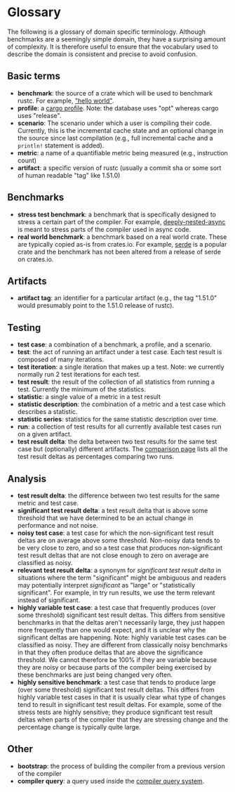 # Glossary

The following is a glossary of domain specific terminology. Although benchmarks are a seemingly simple domain, they have a surprising amount of complexity. It is therefore useful to ensure that the vocabulary used to describe the domain is consistent and precise to avoid confusion. 

## Basic terms

* **benchmark**: the source of a crate which will be used to benchmark rustc. For example, ["hello world"](https://github.com/rust-lang/rustc-perf/tree/master/collector/benchmarks/helloworld).
* **profile**: a [cargo profile](https://doc.rust-lang.org/cargo/reference/profiles.html). Note: the database uses "opt" whereas cargo uses "release". 
* **scenario**: The scenario under which a user is compiling their code. Currently, this is the incremental cache state and an optional change in the source since last compilation (e.g., full incremental cache and a `println!` statement is added).  
* **metric**: a name of a quantifiable metric being measured (e.g., instruction count)
* **artifact**: a specific version of rustc (usually a commit sha or some sort of human readable "tag" like 1.51.0)

## Benchmarks

* **stress test benchmark**: a benchmark that is specifically designed to stress a certain part of the compiler. For example, [deeply-nested-async](https://github.com/rust-lang/rustc-perf/tree/master/collector/benchmarks/deeply-nested-async) is meant to stress parts of the compiler used in async code.
* **real world benchmark**: a benchmark based on a real world crate. These are typically copied as-is from crates.io. For example, [serde](https://github.com/rust-lang/rustc-perf/tree/master/collector/benchmarks/serde) is a popular crate and the benchmark has not been altered from a release of serde on crates.io. 

## Artifacts

* **artifact tag**: an identifier for a particular artifact (e.g., the tag "1.51.0" would presumably point to the 1.51.0 release of rustc).

## Testing 

* **test case**: a combination of a benchmark, a profile, and a scenario.
* **test**: the act of running an artifact under a test case. Each test result is composed of many iterations.
* **test iteration**: a single iteration that makes up a test. Note: we currently normally run 2 test iterations for each test. 
* **test result**: the result of the collection of all statistics from running a test. Currently the minimum of the statistics.
* **statistic**: a single value of a metric in a test result
* **statistic description**: the combination of a metric and a test case which describes a statistic.
* **statistic series**: statistics for the same statistic description over time.
* **run**: a collection of test results for all currently available test cases run on a given artifact. 
* **test result delta**: the delta between two test results for the same test case but (optionally) different artifacts. The [comparison page](https://perf.rust-lang.org/compare.html) lists all the test result deltas as percentages comparing two runs.  

## Analysis

* **test result delta**: the difference between two test results for the same metric and test case.
* **significant test result delta**: a test result delta that is above some threshold that we have determined to be an actual change in performance and not noise. 
* **noisy test case**: a test case for which the non-significant test result deltas are on average above some threshold. Non-noisy data tends to be very close to zero, and so a test case that produces non-significant test result deltas that are not close enough to zero on average are classified as noisy.
* **relevant test result delta**: a synonym for *significant test result delta* in situations where the term "significant" might be ambiguous and readers may potentially interpret *significant* as "large" or "statistically significant". For example, in try run results, we use the term relevant instead of significant.
* **highly variable test case**: a test case that frequently produces (over some threshold) significant test result deltas. This differs from sensitive benchmarks in that the deltas aren't necessarily large, they just happen more frequently than one would expect, and it is unclear why the significant deltas are happening. Note: highly variable test cases can be classified as noisy. They are different from classically noisy benchmarks in that they often produce deltas that are above the significance threshold. We cannot therefore be 100% if they are variable because they are noisy or because parts of the compiler being exercised by these benchmarks are just being changed very often. 
* **highly sensitive benchmark**: a test case that tends to produce large (over some threshold) significant test result deltas. This differs from highly variable test cases in that it is usually clear what type of changes tend to result in significant test result deltas. For example, some of the stress tests are highly sensitive; they produce significant test result deltas when parts of the compiler that they are stressing change and the percentage change is typically quite large. 

## Other 

* **bootstrap**: the process of building the compiler from a previous version of the compiler
* **compiler query**: a query used inside the [compiler query system](https://rustc-dev-guide.rust-lang.org/overview.html#queries).